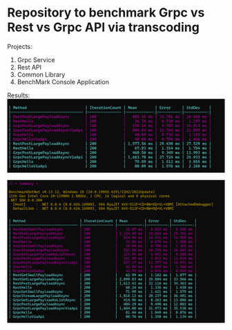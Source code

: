# Repository to benchmark Grpc vs Rest vs Grpc API via transcoding
Projects:
1. Grpc Service
2. Rest API
3. Common Library
4. BenchMark Console Application

Results: 
![Partial Results](./resources/comparison1.png)

![Full Results](./resources/comparison2.png)

